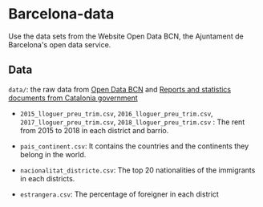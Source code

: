 # Barcelona-data
Use the data sets from the Website Open Data BCN, the Ajuntament de Barcelona's open data service.  

## Data

`data/`: the raw data from [Open Data BCN](https://opendata-ajuntament.barcelona.cat/) and [Reports and statistics documents from Catalonia government](https://www.bcn.cat/estadistica/angles/dades/inf/)

- `2015_lloguer_preu_trim.csv`, `2016_lloguer_preu_trim.csv`, `2017_lloguer_preu_trim.csv`, `2018_lloguer_preu_trim.csv` : The rent from 2015 to 2018 in each district and barrio.

- `pais_continent.csv`: It contains the countries and the continents they belong in the world.

- `nacionalitat_districte.csv`: The top 20 nationalities of the immigrants in each districts.

- `estrangera.csv`: The percentage of foreigner in each district


